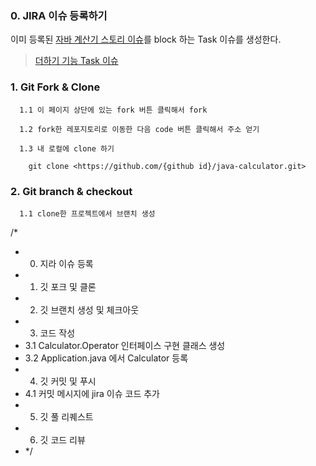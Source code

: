
### 0. JIRA 이슈 등록하기
이미 등록된 [자바 계산기 스토리 이슈](https://hyosung2.atlassian.net/browse/SCRUM-1?atlOrigin=eyJpIjoiMGRjNjBkOWQxMGY0NDQxZDhlOWFkODc1MWEwZjBhMWEiLCJwIjoiaiJ9)를 block 하는 Task 이슈를 생성한다.

> [더하기 기능 Task 이슈](https://hyosung2.atlassian.net/browse/SCRUM-2?atlOrigin=eyJpIjoiNDFhZjU0ZmE0OGY5NGVlNjk3MGY5ZDUyYzdlOTFiMjkiLCJwIjoiaiJ9)


### 1. Git Fork & Clone
```.git
  1.1 이 페이지 상단에 있는 fork 버튼 클릭해서 fork

  1.2 fork한 레포지토리로 이동한 다음 code 버튼 클릭해서 주소 얻기

  1.3 내 로컬에 clone 하기

    git clone <https://github.com/{github id}/java-calculator.git>
```


### 2. Git branch & checkout
```.git
  1.1 clone한 프로젝트에서 브랜치 생성
```
/*
* 0. 지라 이슈 등록
* 1. 깃 포크 및 클론
* 2. 깃 브랜치 생성 및 체크아웃
* 3. 코드 작성
*   3.1 Calculator.Operator 인터페이스 구현 클래스 생성
*   3.2 Application.java 에서 Calculator 등록
* 4. 깃 커밋 및 푸시
*   4.1 커밋 메시지에 jira 이슈 코드 추가
* 5. 깃 풀 리퀘스트
* 6. 깃 코드 리뷰
* */

